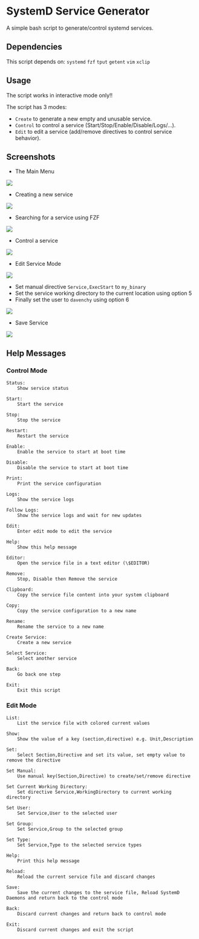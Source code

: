 # SystemD Service Generator

A simple bash script to generate/control systemd services.

## Dependencies

This script depends on: `systemd` `fzf` `tput` `getent` `vim` `xclip`

## Usage

The script works in interactive mode only!!

The script has 3 modes:

- `Create` to generate a new empty and unusable service.
- `Control` to control a service (Start/Stop/Enable/Disable/Logs/...).
- `Edit` to edit a service (add/remove directives to control service behavior).

## Screenshots

- The Main Menu

![](./screens/main_menu.png)

- Creating a new service

![](./screens/create_service.png)

- Searching for a service using FZF

![](./screens/search_service.png)

- Control a service

![](./screens/control_service.png)

- Edit Service Mode

![](./screens/edit_service.png)

- Set manual directive `Service,ExecStart` to `my_binary`
- Set the service working directory to the current location using option 5
- Finally set the user to `davenchy` using option 6

![](./screens/set_service_directives.png)

- Save Service

![](./screens/save_service.png)

## Help Messages

### Control Mode

```
Status:
	Show service status

Start:
	Start the service

Stop:
	Stop the service

Restart:
	Restart the service

Enable:
	Enable the service to start at boot time

Disable:
	Disable the service to start at boot time

Print:
	Print the service configuration

Logs:
	Show the service logs

Follow Logs:
	Show the service logs and wait for new updates

Edit:
	Enter edit mode to edit the service

Help:
	Show this help message

Editor:
	Open the service file in a text editor (\$EDITOR)

Remove:
	Stop, Disable then Remove the service

Clipboard:
	Copy the service file content into your system clipboard

Copy:
	Copy the service configuration to a new name

Rename:
	Rename the service to a new name

Create Service:
	Create a new service

Select Service:
	Select another service

Back:
	Go back one step

Exit:
	Exit this script

```

### Edit Mode

```
List:
	List the service file with colored current values

Show:
	Show the value of a key (section,directive) e.g. Unit,Description

Set:
	Select Section,Directive and set its value, set empty value to remove the directive

Set Manual:
	Use manual key(Section,Directive) to create/set/remove directive

Set Current Working Directory:
	Set directive Service,WorkingDirectory to current working directory

Set User:
	Set Service,User to the selected user

Set Group:
	Set Service,Group to the selected group

Set Type:
	Set Service,Type to the selected service types

Help:
	Print this help message

Reload:
	Reload the current service file and discard changes

Save:
	Save the current changes to the service file, Reload SystemD Daemons and return back to the control mode

Back:
	Discard current changes and return back to control mode

Exit:
	Discard current changes and exit the script

```
